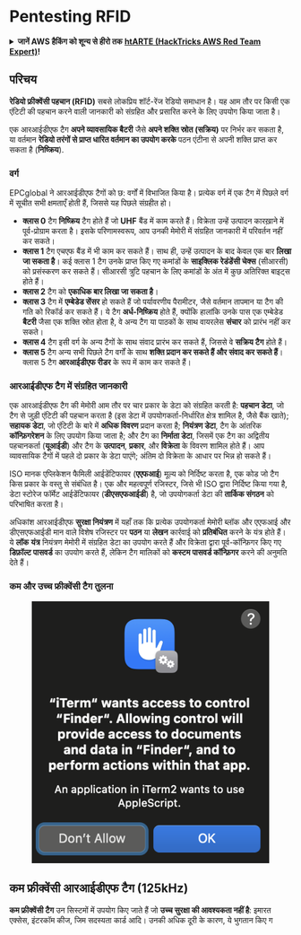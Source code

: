 # Pentesting RFID

<details>

<summary><strong>जानें AWS हैकिंग को शून्य से हीरो तक</strong> <a href="https://training.hacktricks.xyz/courses/arte"><strong>htARTE (HackTricks AWS Red Team Expert)</strong></a><strong>!</strong></summary>

* क्या आप **साइबर सुरक्षा कंपनी** में काम करते हैं? क्या आप अपनी **कंपनी का हैकट्रिक्स में विज्ञापन देखना चाहते हैं**? या क्या आपको **PEASS के नवीनतम संस्करण या हैकट्रिक्स को पीडीएफ में डाउनलोड करने का एक्सेस चाहिए**? [**सब्सक्रिप्शन प्लान्स**](https://github.com/sponsors/carlospolop) की जांच करें!
* [**द पीएस फैमिली**](https://opensea.io/collection/the-peass-family) की खोज करें, हमारा विशेष [**एनएफटी**](https://opensea.io/collection/the-peass-family) संग्रह
* [**आधिकारिक पीएस और हैकट्रिक्स स्वैग**](https://peass.creator-spring.com) प्राप्त करें
* **शामिल हों** [**💬**](https://emojipedia.org/speech-balloon/) [**डिस्कॉर्ड ग्रुप**](https://discord.gg/hRep4RUj7f) या [**टेलीग्राम ग्रुप**](https://t.me/peass) या **मेरा** **ट्विटर** 🐦[**@carlospolopm**](https://twitter.com/hacktricks\_live)\*\* का\*\* **अनुसरण** करें।
* **हैकिंग ट्रिक्स साझा करें, पीआर जमा करके** [**हैकट्रिक्स रेपो**](https://github.com/carlospolop/hacktricks) **और** [**हैकट्रिक्स-क्लाउड रेपो**](https://github.com/carlospolop/hacktricks-cloud) **में**।

</details>

## परिचय

**रेडियो फ्रीक्वेंसी पहचान (RFID)** सबसे लोकप्रिय शॉर्ट-रेंज रेडियो समाधान है। यह आम तौर पर किसी एक एंटिटी की पहचान करने वाली जानकारी को संग्रहित और प्रसारित करने के लिए उपयोग किया जाता है।

एक आरआईडीएफ टैग **अपने व्यावसायिक बैटरी** जैसे **अपने शक्ति स्रोत (सक्रिय)** पर निर्भर कर सकता है, या वर्तमान **रेडियो तरंगों से प्राप्त धारित वर्तमान का उपयोग करके** पठन एंटीना से अपनी शक्ति प्राप्त कर सकता है (**निष्क्रिय**).

### वर्ग

EPCglobal ने आरआईडीएफ टैगों को छ: वर्गों में विभाजित किया है। प्रत्येक वर्ग में एक टैग में पिछले वर्ग में सूचीत सभी क्षमताएँ होती हैं, जिससे यह पिछले संग्रहीत हो।

* **क्लास 0** टैग **निष्क्रिय** टैग होते हैं जो **UHF** बैंड में काम करते हैं। विक्रेता उन्हें उत्पादन कारख़ाने में पूर्व-प्रोग्राम करता है। इसके परिणामस्वरूप, आप उनकी मेमोरी में संग्रहित जानकारी में परिवर्तन नहीं कर सकते।
* **क्लास 1** टैग एचएफ बैंड में भी काम कर सकते हैं। साथ ही, उन्हें उत्पादन के बाद केवल एक बार **लिखा जा सकता है**। कई क्लास 1 टैग उनके प्राप्त किए गए कमांडों के **साइक्लिक रेडंडेंसी चेक्स** (सीआरसी) को प्रसंस्करण कर सकते हैं। सीआरसी त्रुटि पहचान के लिए कमांडों के अंत में कुछ अतिरिक्त बाइट्स होते हैं।
* **क्लास 2** टैग को **एकाधिक बार लिखा जा सकता है**।
* **क्लास 3** टैग में **एम्बेडेड सेंसर** हो सकते हैं जो पर्यावरणीय पैरामीटर, जैसे वर्तमान तापमान या टैग की गति को रिकॉर्ड कर सकते हैं। ये टैग **अर्ध-निष्क्रिय** होते हैं, क्योंकि हालांकि उनके पास एक एम्बेडेड **बैटरी** जैसा एक शक्ति स्रोत होता है, वे अन्य टैग या पाठकों के साथ वायरलेस **संचार** को प्रारंभ नहीं कर सकते।
* **क्लास 4** टैग इसी वर्ग के अन्य टैगों के साथ संवाद प्रारंभ कर सकते हैं, जिससे वे **सक्रिय टैग** होते हैं।
* **क्लास 5** टैग अन्य सभी पिछले टैग वर्गों के साथ **शक्ति प्रदान कर सकते हैं और संवाद कर सकते हैं**। क्लास 5 टैग **आरआईडीएफ रीडर** के रूप में काम कर सकते हैं।

### आरआईडीएफ टैग में संग्रहित जानकारी

एक आरआईडीएफ टैग की मेमोरी आम तौर पर चार प्रकार के डेटा को संग्रहित करती है: **पहचान डेटा**, जो टैग से जुड़ी एंटिटी की पहचान करता है (इस डेटा में उपयोगकर्ता-निर्धारित क्षेत्र शामिल है, जैसे बैंक खाते); **सहायक डेटा**, जो एंटिटी के बारे में **अधिक विवरण** प्रदान करता है; **नियंत्रण डेटा**, टैग के आंतरिक **कॉन्फ़िगरेशन** के लिए उपयोग किया जाता है; और टैग का **निर्माता डेटा**, जिसमें एक टैग का अद्वितीय पहचानकर्ता (**यूआईडी**) और टैग के **उत्पादन**, **प्रकार**, और **विक्रेता** के विवरण शामिल होते हैं। आप व्यावसायिक टैगों में पहले दो प्रकार के डेटा पाएंगे; अंतिम दो विक्रेता के आधार पर भिन्न हो सकते हैं।

ISO मानक एप्लिकेशन फैमिली आईडेंटिफायर (**एएफआई**) मूल्य को निर्दिष्ट करता है, एक कोड जो टैग किस प्रकार के वस्तु से संबंधित है। एक और महत्वपूर्ण रजिस्टर, जिसे भी ISO द्वारा निर्दिष्ट किया गया है, डेटा स्टोरेज फॉर्मेट आईडेंटिफायर (**डीएसएफआईडी**) है, जो उपयोगकर्ता डेटा की **तार्किक संगठन** को परिभाषित करता है।

अधिकांश आरआईडीएफ **सुरक्षा नियंत्रण** में यहाँ तक कि प्रत्येक उपयोगकर्ता मेमोरी ब्लॉक और एएफआई और डीएसएफआईडी मान वाले विशेष रजिस्टर पर **पठन** या **लेखन** कार्रवाई को **प्रतिबंधित** करने के यंत्र होते हैं। ये **लॉक** **यंत्र** नियंत्रण मेमोरी में संग्रहित डेटा का उपयोग करते हैं और विक्रेता द्वारा पूर्व-कॉन्फ़िगर किए गए **डिफ़ॉल्ट पासवर्ड** का उपयोग करते हैं, लेकिन टैग मालिकों को **कस्टम पासवर्ड कॉन्फ़िगर** करने की अनुमति देते हैं।

### कम और उच्च फ्रीक्वेंसी टैग तुलना

<figure><img src="../../.gitbook/assets/image (27).png" alt=""><figcaption></figcaption></figure>

## कम फ्रीक्वेंसी आरआईडीएफ टैग (125kHz)

**कम फ्रीक्वेंसी टैग** उन सिस्टमों में उपयोग किए जाते हैं जो **उच्च सुरक्षा की आवश्यकता नहीं है**: इमारत एक्सेस, इंटरकॉम कीज, जिम सदस्यता कार्ड आदि। उनकी अधिक दूरी के कारण, ये भुगतान किए ग
